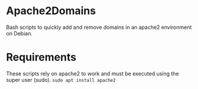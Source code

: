 # Apache2Domains
Bash scripts to quickly add and remove domains in an apache2 environment on Debian.

# Requirements
These scripts rely on apache2 to work and must be executed using the super user (sudo).
`sudo apt install apache2`
